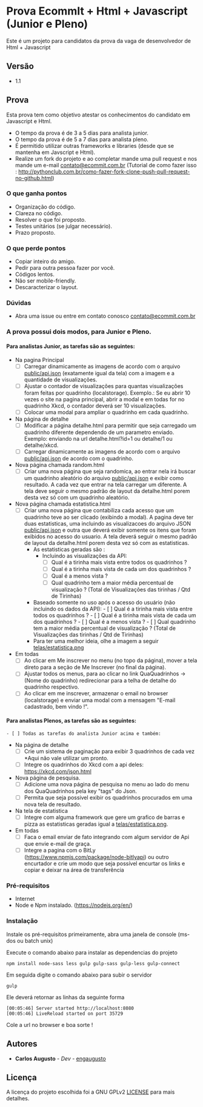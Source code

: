 # Prova EcommIt + Html + Javascript (Junior e Pleno)

Este é um projeto para candidatos da prova da vaga de desenvolvedor de Html + Javascript

## Versão
* 1.1

## Prova

Esta prova tem como objetivo atestar os conhecimentos do candidato em Javascript e Html.

* O tempo da prova é de 3 a 5 dias para analista junior.
* O tempo da prova é de 5 a 7 dias para analista pleno.
* É permitido utilizar outras frameworks e libraries (desde que se mantenha em Javscript e Html).
* Realize um fork do projeto e ao completar mande uma pull request e nos mande um e-mail contato@ecommit.com.br (Tutorial de como fazer isso : http://pythonclub.com.br/como-fazer-fork-clone-push-pull-request-no-github.html)

### O que ganha pontos 
* Organização do código.
* Clareza no código.
* Resolver o que foi proposto.
* Testes unitários (se julgar necessário).
* Prazo proposto.

### O que perde pontos
* Copiar inteiro do amigo.
* Pedir para outra pessoa fazer por você.
* Códigos lentos.
* Não ser mobile-friendly.
* Descaracterizar o layout.

### Dúvidas
* Abra uma issue ou entre em contato conosco contato@ecommit.com.br

### A prova possui dois modos, para Junior e Pleno.

#### Para analistas Junior, as tarefas são as seguintes:
* Na pagina Principal
    - [ ] Carregar dinamicamente as imagens de acordo com o arquivo [public/api.json](public/api.json)  (exatamente igual da tela) com a imagem e a quantidade de visualizações.
    - [ ] Ajustar o contador de visualizações para quantas visualizações foram feitas por quadrinho (localstorage). Exemplo.: Se eu abrir 10 vezes o site na pagina principal, abrir a modal e em todas for no quadrinho Xkcd, o contador deverá ser 10 visualizações.
    - [ ] Colocar uma modal para ampliar o quadrinho em cada quadrinho.
* Na página de detalhe
    - [ ] Modificar a página detalhe.html para permitir que seja carregado um quadrinho diferente dependendo de um parametro enviado. Exemplo: enviando na url detalhe.html?id=1 ou detalhe/1 ou detalhe/xkcd.
    - [ ] Carregar dinamicamente as imagens de acordo com o arquivo [public/api.json](public/api.json) de acordo com o quadrinho.
* Nova página chamada random.html
    - [ ] Criar uma nova página que seja randomica, ao entrar nela irá buscar um quadrinho aleatório do arquivo [public/api.json](public/api.json) e exibir como resultado. A cada vez que entrar na tela carregar um diferente. A tela deve seguir o mesmo padrão de layout da detalhe.html porem desta vez só com um quadrinho aleatório.
* Nova página chamada estatistica.html
    - [ ] Criar uma nova página que contabiliza cada acesso que um quadrinho teve ao ser clicado (exibindo a modal). A pagina deve ter duas estatisticas, uma incluindo as visualizacoes do arquivo JSON [public/api.json](public/api.json) e outra que deverá exibir somente os itens que foram exibidos no acesso do usuario. A tela deverá seguir o mesmo padrão de layout da detalhe.html porem desta vez só com as estatisticas.
      - As estatisticas geradas são : 
	      - Incluindo as visualizações da API:
	        - [ ] Qual é a tirinha mais vista entre todos os quadrinhos ?
		    - [ ] Qual é a tirinha mais vista de cada um dos quadrinhos ?
		    - [ ] Qual é a menos vista ? 
		    - [ ] Qual quadrinho tem a maior média percentual de visualização ? (Total de Visualizações das tirinhas / Qtd de Tirinhas)
	  - Baseado somente no uso após o acesso do usuário (não incluindo os dados da API):
	        - [ ] Qual é a tirinha mais vista entre todos os quadrinhos ?
		    - [ ] Qual é a tirinha mais vista de cada um dos quadrinhos ?
		    - [ ] Qual é a menos vista ? 
    		- [ ] Qual quadrinho tem a maior média percentual de visualização ? (Total de Visualizações das tirinhas / Qtd de Tirinhas)
	  - Para ter uma melhor ideia, olhe a imagem a seguir [telas/estatistica.png](telas/estatistica.png)
* Em todas
    - [ ] Ao clicar em Me inscrever no menu (no topo da página), mover a tela direto para a seção de Me Inscrever (no final da página).
    - [ ] Ajustar todos os menus, para ao clicar no link QuaQuadrinhos -> (Nome do quadrinho) redirecionar para a telha de detalhe do quadrinho respectivo.
    - [ ] Ao clicar em me inscrever, armazenar o email no browser (localstorage) e enviar uma modal com a mensagem "E-mail cadastrado, bem vindo !".

#### Para analistas Plenos, as tarefas são as seguintes:
    - [ ] Todas as tarefas do analista Junior acima e também:
* Na página de detalhe
    - [ ] Crie um sistema de paginação para exibir 3 quadrinhos de cada vez *Aqui não vale utilizar um pronto.
    - [ ] Integre os quadrinhos do Xkcd com a api deles: https://xkcd.com/json.html
* Nova página de pesquisa.
    - [ ] Adicione uma nova página de pesquisa no menu ao lado do menu dos QuaQuadrinhos pela key "tags" do Json.
    - [ ] Permita que seja possivel exibir os quadrinhos procurados em uma nova tela de resultado.
* Na tela de estatistica
    - [ ] Integre com alguma framework que gere um grafico de barras e pizza as estatisticas geradas igual a [telas/estatistica.png](telas/estatistica.png).
* Em todas
    - [ ] Faca o email enviar de fato integrando com algum servidor de Api que envie e-mail de graça.
    - [ ] Integre a pagina com o BitLy (https://www.npmjs.com/package/node-bitlyapi) ou outro encurtador e crie um modo que seja possível encurtar os links e copiar e deixar na área de transferência

### Pré-requisitos

* Internet
* Node e Npm instalado. (https://nodejs.org/en/)

### Instalação

Instale os pré-requisitos primeiramente,  abra uma janela de console (ms-dos ou batch unix)

Execute o comando abaixo para instalar as dependencias do projeto
```
npm install node-sass less gulp gulp-sass gulp-less gulp-connect
```

Em seguida digite o comando abaixo para subir o servidor
```
gulp
```

Ele deverá retornar as linhas da seguinte forma

```
[00:05:46] Server started http://localhost:8080
[00:05:46] LiveReload started on port 35729
```

Cole a url no browser e boa sorte ! 

## Autores

* **Carlos Augusto** - *Dev* - [engaugusto](https://github.com/engaugusto)

## Licença

A licença do projeto escolhida foi a GNU GPLv2 [LICENSE](LICENSE) para mais detalhes.
